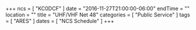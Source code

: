 +++
ncs = [ "KC0DCF" ]
date = "2016-11-27T21:00:00-06:00"
endTime = ""
location = ""
title = "UHF/VHF Net 48"
categories = [ "Public Service" ]
tags = [ "ARES" ]
dates = [ "NCS Schedule" ]
+++
